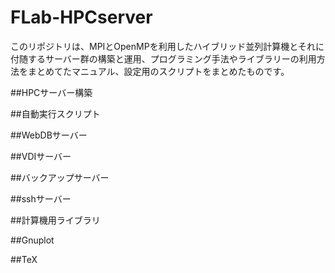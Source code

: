 # FLab-HPCserver

このリポジトリは、MPIとOpenMPを利用したハイブリッド並列計算機とそれに付随するサーバー群の構築と運用、プログラミング手法やライブラリーの利用方法をまとめてたマニュアル、設定用のスクリプトをまとめたものです。

##HPCサーバー構築

##自動実行スクリプト

##WebDBサーバー

##VDIサーバー

##バックアップサーバー

##sshサーバー

##計算機用ライブラリ

##Gnuplot

##TeX
